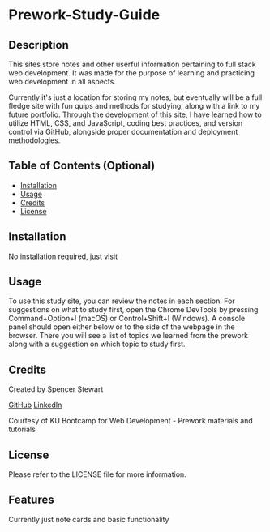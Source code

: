 # Prework-Study-Guide

## Description

This sites store notes and other userful information pertaining to full stack web development.
It was made for the purpose of learning and practicing web development in all aspects.

Currently it's just a location for storing my notes, but eventually will be a full fledge site with fun quips and methods for studying, along with a link to my future portfolio.
Through the development of this site, I have learned how to utilize HTML, CSS, and JavaScript, coding best practices, and version control via GitHub, alongside proper documentation and deployment methodologies.

## Table of Contents (Optional)

- [Installation](#installation)
- [Usage](#usage)
- [Credits](#credits)
- [License](#license)



## Installation

No installation required, just visit <site>

## Usage

To use this study site, you can review the notes in each section. For suggestions on what to study first, open the Chrome DevTools by pressing Command+Option+I (macOS) or Control+Shift+I (Windows). A console panel should open either below or to the side of the webpage in the browser. There you will see a list of topics we learned from the prework along with a suggestion on which topic to study first.

## Credits

Created by Spencer Stewart

[GitHub](https://github.com/SpencerRSMS/)
[LinkedIn](https://www.linkedin.com/in/r-spencer-stewart/)

Courtesy of KU Bootcamp for Web Development - Prework materials and tutorials

## License

Please refer to the LICENSE file for more information.

## Features

Currently just note cards and basic functionality